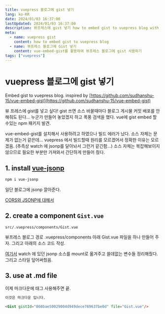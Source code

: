 ```yaml
---
title: vuepress 블로그에 gist 넣기
lang: ko-KR
date: 2024/01/03 16:37:00
lastUpdated: 2024/01/03 16:37:00
description: 뷰프레스에 gist 넣기 how to embed gist to vuepress blog with vue-jsonp. inspired by https://github.com/sudhanshu-15/vue-embed-gist vue-embed-gist를 사용하려고 하였으나 빌드 에러가 났다. 소스 자체는 문제가 없는거 같은데... vuepress 에서 빌드할때 원리를 모르겠어서 정확한 이유는 모르겠음. (추측상 watch 에 jsonp를 달아놔서 그런거 같긴함...) 소스 자체는 복잡해보이지 않으므로 필요한 부분만 가져와서 간단하게 만들어 줬다.
meta:
  - name: vuepress gist
    content: how to embed gist to vuepress blog
  - name: 뷰프레스 블로그에 Gist 넣기
    content: vue-embed-gist를 활용하여 뷰프레스 블로그에 gist 사용하기
tags: ["vuepress"]
---
```


# vuepress 블로그에 gist 넣기

Embed gist to vuepress blog. inspired by [https://github.com/sudhanshu-15/vue-embed-gist](https://github.com/sudhanshu-15/vue-embed-gist)

뷰 프레스에 gist를 넣고 싶다! gist 쓰면 소스 바꿀때마다 블로그 게시물 커밋 배포를 안해줘도 된다... 
누군가 만들어 놓았겠지 하고 폭풍 검색을 했다. 
vue에 gist embed 할수있는 npm 패키지 발견. 

vue-embed-gist를 설치해서 사용하려고 하였으나 빌드 에러가 났다. 소스 자체는 문제가 없는거 같은데... vuepress 에서 빌드할때 원리를 모르겠어서 정확한 이유는 모르겠음. (추측상 watch 에 jsonp를 달아놔서 그런거 같긴함...) 소스 자체는 복잡해보이지 않으므로 필요한 부분만 가져와서 간단하게 만들어 줬다.

## 1. install [vue-jsonp](https://www.npmjs.com/package/vue-jsonp)

```sh
npm i vue-jsonp
```

일단 블로그에 jsonp 깔아준다.  

[CORS와 JSONP에 대해서](https://simsimjae.medium.com/cors%EC%99%80-jsonp%EC%97%90-%EB%8C%80%ED%95%B4%EC%84%9C-aa3ec0456e97)

## 2. create a component `Gist.vue`

`src/.vuepress/components/Gist.vue`

뷰프레스 블로그 경로 .vuepress/components 아래 Gist.vue 파일을 하나 만들어 주자. 그리고 아래의 소스 코드 작성.

[여기서](https://github.com/sudhanshu-15/vue-embed-gist/blob/master/src/components/VueGist.vue) watch 에 있던 jsonp 소스를 mount로 옮겨주고 쓸데없는 변수들 정리해줬다. 그리고 스타일 덮어써줬음.

<Gist gistId="860bae50029004d949dece769637be0d" file="Gist.vue"/>

## 3. use at .md file

이제 마크다운에 태그 사용해주면 끝.

```md
이것은 마크다운 입니다.

<Gist gistId="860bae50029004d949dece769637be0d" file="Gist.vue"/>
```

